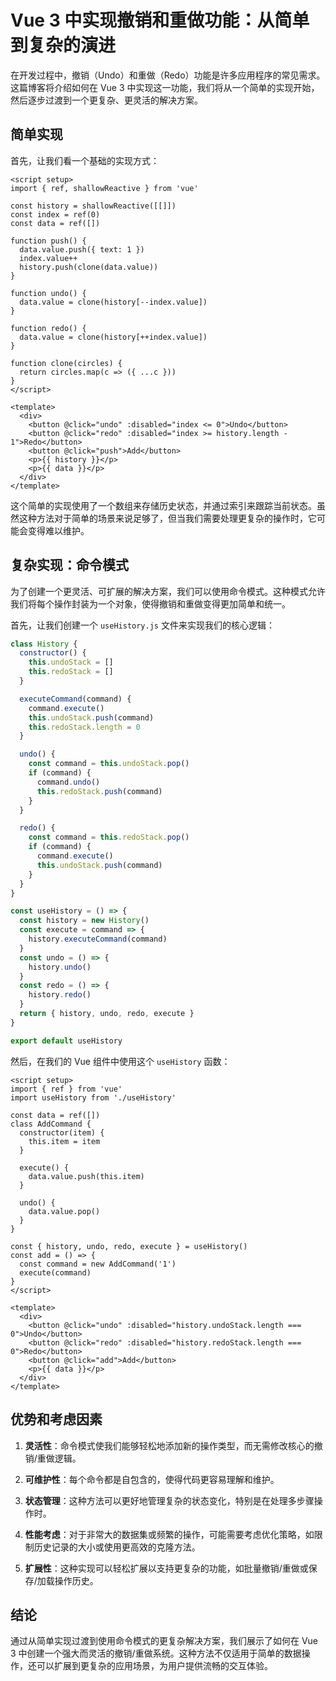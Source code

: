 # Vue 3 中实现撤销和重做功能：从简单到复杂的演进

在开发过程中，撤销（Undo）和重做（Redo）功能是许多应用程序的常见需求。这篇博客将介绍如何在 Vue 3 中实现这一功能，我们将从一个简单的实现开始，然后逐步过渡到一个更复杂、更灵活的解决方案。

## 简单实现

首先，让我们看一个基础的实现方式：

```vue
<script setup>
import { ref, shallowReactive } from 'vue'

const history = shallowReactive([[]])
const index = ref(0)
const data = ref([])

function push() {
  data.value.push({ text: 1 })
  index.value++
  history.push(clone(data.value))
}

function undo() {
  data.value = clone(history[--index.value])
}

function redo() {
  data.value = clone(history[++index.value])
}

function clone(circles) {
  return circles.map(c => ({ ...c }))
}
</script>

<template>
  <div>
    <button @click="undo" :disabled="index <= 0">Undo</button>
    <button @click="redo" :disabled="index >= history.length - 1">Redo</button>
    <button @click="push">Add</button>
    <p>{{ history }}</p>
    <p>{{ data }}</p>
  </div>
</template>
```

这个简单的实现使用了一个数组来存储历史状态，并通过索引来跟踪当前状态。虽然这种方法对于简单的场景来说足够了，但当我们需要处理更复杂的操作时，它可能会变得难以维护。

## 复杂实现：命令模式

为了创建一个更灵活、可扩展的解决方案，我们可以使用命令模式。这种模式允许我们将每个操作封装为一个对象，使得撤销和重做变得更加简单和统一。

首先，让我们创建一个 `useHistory.js` 文件来实现我们的核心逻辑：

```js
class History {
  constructor() {
    this.undoStack = []
    this.redoStack = []
  }

  executeCommand(command) {
    command.execute()
    this.undoStack.push(command)
    this.redoStack.length = 0
  }

  undo() {
    const command = this.undoStack.pop()
    if (command) {
      command.undo()
      this.redoStack.push(command)
    }
  }

  redo() {
    const command = this.redoStack.pop()
    if (command) {
      command.execute()
      this.undoStack.push(command)
    }
  }
}

const useHistory = () => {
  const history = new History()
  const execute = command => {
    history.executeCommand(command)
  }
  const undo = () => {
    history.undo()
  }
  const redo = () => {
    history.redo()
  }
  return { history, undo, redo, execute }
}

export default useHistory
```

然后，在我们的 Vue 组件中使用这个 `useHistory` 函数：

```vue
<script setup>
import { ref } from 'vue'
import useHistory from './useHistory'

const data = ref([])
class AddCommand {
  constructor(item) {
    this.item = item
  }

  execute() {
    data.value.push(this.item)
  }

  undo() {
    data.value.pop()
  }
}

const { history, undo, redo, execute } = useHistory()
const add = () => {
  const command = new AddCommand('1')
  execute(command)
}
</script>

<template>
  <div>
    <button @click="undo" :disabled="history.undoStack.length === 0">Undo</button>
    <button @click="redo" :disabled="history.redoStack.length === 0">Redo</button>
    <button @click="add">Add</button>
    <p>{{ data }}</p>
  </div>
</template>
```

## 优势和考虑因素

1. **灵活性**：命令模式使我们能够轻松地添加新的操作类型，而无需修改核心的撤销/重做逻辑。

2. **可维护性**：每个命令都是自包含的，使得代码更容易理解和维护。

3. **状态管理**：这种方法可以更好地管理复杂的状态变化，特别是在处理多步骤操作时。

4. **性能考虑**：对于非常大的数据集或频繁的操作，可能需要考虑优化策略，如限制历史记录的大小或使用更高效的克隆方法。

5. **扩展性**：这种实现可以轻松扩展以支持更复杂的功能，如批量撤销/重做或保存/加载操作历史。

## 结论

通过从简单实现过渡到使用命令模式的更复杂解决方案，我们展示了如何在 Vue 3 中创建一个强大而灵活的撤销/重做系统。这种方法不仅适用于简单的数据操作，还可以扩展到更复杂的应用场景，为用户提供流畅的交互体验。